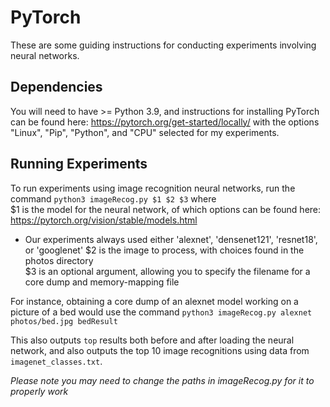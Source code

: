 # PyTorch

These are some guiding instructions for conducting experiments involving neural networks.  

## Dependencies
You will need to have >= Python 3.9, and instructions for installing PyTorch can be found here: https://pytorch.org/get-started/locally/ with the options "Linux", "Pip", "Python", and "CPU" selected for my experiments.  

## Running Experiments
To run experiments using image recognition neural networks, run the command `python3 imageRecog.py $1 $2 $3` where  
$1 is the model for the neural network, of which options can be found here: https://pytorch.org/vision/stable/models.html  
* Our experiments always used either 'alexnet', 'densenet121', 'resnet18', or 'googlenet'
$2 is the image to process, with choices found in the photos directory  
$3 is an optional argument, allowing you to specify the filename for a core dump and memory-mapping file

For instance, obtaining a core dump of an alexnet model working on a picture of a bed would use the command `python3 imageRecog.py alexnet photos/bed.jpg bedResult`  

This also outputs `top` results both before and after loading the neural network, and also outputs the top 10 image recognitions using data from `imagenet_classes.txt`.

*Please note you may need to change the paths in imageRecog.py for it to properly work*